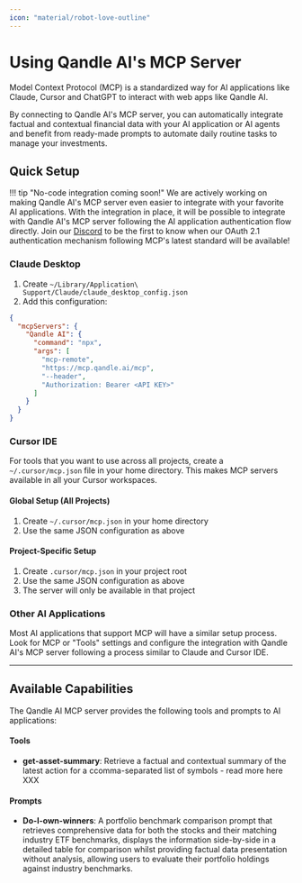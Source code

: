 ```yaml
---
icon: "material/robot-love-outline"
---
```


# Using Qandle AI's MCP Server

Model Context Protocol (MCP) is a standardized way for AI applications like Claude, Cursor and ChatGPT to interact with web apps like Qandle AI.

By connecting to Qandle AI's MCP server, you can automatically integrate factual and contextual financial data with your AI application or AI agents and benefit from ready-made prompts to automate daily routine tasks to manage your investments.

## Quick Setup

!!! tip "No-code integration coming soon!"
    We are actively working on making Qandle AI's MCP server even easier to integrate with your favorite AI applications. With the integration in place, it will be possible to integrate with Qandle AI's MCP server following the AI application authentication flow directly. Join our [Discord](https://discord.gg/hcMZuuaVtq) to be the first to know when our OAuth 2.1 authentication mechanism following MCP's latest standard will be available!

### Claude Desktop

1. Create `~/Library/Application\ Support/Claude/claude_desktop_config.json`
2. Add this configuration:

```json
{
  "mcpServers": {
    "Qandle AI": {
      "command": "npx",
      "args": [
        "mcp-remote",
        "https://mcp.qandle.ai/mcp",
        "--header",
        "Authorization: Bearer <API KEY>"
      ]
    }
  }
}
```

### Cursor IDE

For tools that you want to use across all projects, create a `~/.cursor/mcp.json` file in your home directory. This makes MCP servers available in all your Cursor workspaces.

#### Global Setup (All Projects)

1. Create `~/.cursor/mcp.json` in your home directory
2. Use the same JSON configuration as above

#### Project-Specific Setup

1. Create `.cursor/mcp.json` in your project root
2. Use the same JSON configuration as above
3. The server will only be available in that project

### Other AI Applications

Most AI applications that support MCP will have a similar setup process. Look for MCP or "Tools" settings and configure the integration with Qandle AI's MCP server following a process similar to Claude and Cursor IDE.

---

## Available Capabilities

The Qandle AI MCP server provides the following tools and prompts to AI applications:

#### Tools    

- **get-asset-summary**: Retrieve a factual and contextual summary of the latest action for a ccomma-separated list of symbols - read more here XXX


#### Prompts

- **Do-I-own-winners**: A portfolio benchmark comparison prompt that retrieves comprehensive data for both the stocks and their matching industry ETF benchmarks, displays the information side-by-side in a detailed table for comparison whilst providing factual data presentation without analysis, allowing users to evaluate their portfolio holdings against industry benchmarks.

